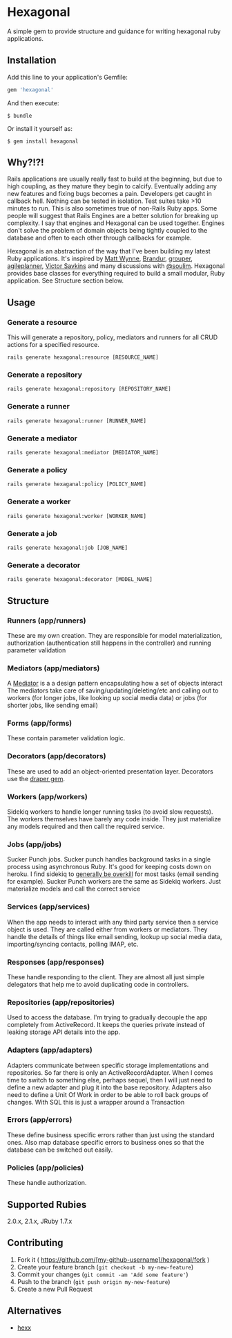 # Hexagonal

A simple gem to provide structure and guidance for writing hexagonal ruby
applications.

## Installation

Add this line to your application's Gemfile:

```ruby
gem 'hexagonal'
```

And then execute:

    $ bundle

Or install it yourself as:

    $ gem install hexagonal

## Why?!?!

Rails applications are usually really fast to build at the beginning, but due to
high coupling, as they mature they begin to calcify. Eventually adding any new
features and fixing bugs becomes a pain. Developers get caught in callback hell.
Nothing can be tested in isolation. Test suites take >10 minutes to run. This is
also sometimes true of non-Rails Ruby apps. Some people will suggest that Rails
Engines are a better solution for breaking up complexity. I say that engines and
Hexagonal can be used together. Engines don't solve the problem of domain
objects being tightly coupled to the database and often to each other through
callbacks for example.

Hexagonal is an abstraction of the way that I've been building my latest Ruby
applications. It's inspired by [Matt Wynne](http://www.confreaks.com/videos/977-goruco2012-hexagonal-rails),
[Brandur](https://brandur.org/mediator), [grouper](http://eng.joingrouper.com/blog/2014/03/03/rails-the-missing-parts-interactors),
[agileplanner](https://www.agileplannerapp.com/blog/building-agile-planner/refactoring-with-hexagonal-rails),
[Victor Savkins](http://victorsavkin.com/post/42542190528/hexagonal-architecture-for-rails-developers)
and many discussions with [@soulim](https://github.com/soulim).
Hexagonal provides base classes for everything required to build a small
modular, Ruby application. See Structure section below.

## Usage

### Generate a resource
This will generate a repository, policy, mediators and runners for all CRUD
actions for a specified resource.
```
rails generate hexagonal:resource [RESOURCE_NAME]
```

### Generate a repository
```
rails generate hexagonal:repository [REPOSITORY_NAME]
```

### Generate a runner
```
rails generate hexagonal:runner [RUNNER_NAME]
```

### Generate a mediator
```
rails generate hexagonal:mediator [MEDIATOR_NAME]
```

### Generate a policy
```
rails generate hexaganal:policy [POLICY_NAME]
```

### Generate a worker
```
rails generate hexagonal:worker [WORKER_NAME]
```

### Generate a job
```
rails generate hexagonal:job [JOB_NAME]
```

### Generate a decorator
```
rails generate hexagonal:decorator [MODEL_NAME]
```

## Structure

### Runners (app/runners)
These are my own creation. They are responsible for model materialization,
authorization (authentication still happens in the controller) and running
 parameter validation

### Mediators (app/mediators)
A [Mediator](http://en.wikipedia.org/wiki/Mediator_pattern) is a a design
pattern encapsulating how a set of objects interact
The mediators take care of saving/updating/deleting/etc and calling out
to workers (for longer jobs, like looking up social media data)
or jobs (for shorter jobs, like sending email)

### Forms (app/forms)
These contain parameter validation logic.

### Decorators (app/decorators)
These are used to add an object-oriented presentation layer. Decorators use the
[draper gem](https://github.com/drapergem/draper).

### Workers (app/workers)
Sidekiq workers to handle longer running tasks (to avoid slow requests).
The workers themselves have barely any code inside. They just materialize any
models required and then call the required service.

### Jobs (app/jobs)
Sucker Punch jobs. Sucker punch handles background tasks in a single process
using asynchronous Ruby. It's good for keeping costs down on heroku.
I find sidekiq to [generally be overkill](http://brandonhilkert.com/blog/why-i-wrote-the-sucker-punch-gem/)
for most tasks (email sending for example). Sucker Punch workers are the same as
Sidekiq workers. Just materialize models and call the correct service

### Services (app/services)
When the app needs to interact with any third party service then a service
object is used. They are called either from workers or mediators. They handle
the details of things like email sending, lookup up social media data,
importing/syncing contacts, polling IMAP, etc.

### Responses (app/responses)
These handle responding to the client. They are almost all just simple
delegators that help me to avoid duplicating code in controllers.

### Repositories (app/repositories)
Used to access the database. I'm trying to gradually decouple the app completely
from ActiveRecord. It keeps the queries private instead of leaking storage API
details into the app.

### Adapters (app/adapters)
Adapters communicate between specific storage implementations and repositories.
So far there is only an ActiveRecordAdapter. When I comes time to switch to
something else, perhaps sequel, then I will just need to define a new adapter
and plug it into the base repository. Adapters also need to define a Unit Of
Work in order to be able to roll back groups of changes. With SQL this is just a
wrapper around a Transaction

### Errors (app/errors)
These define business specific errors rather than just using the standard ones.
Also map database specific errors to business ones so that the database can be
switched out easily.

### Policies (app/policies)
These handle authorization.

## Supported Rubies
2.0.x, 2.1.x, JRuby 1.7.x

## Contributing

1. Fork it ( https://github.com/[my-github-username]/hexagonal/fork )
2. Create your feature branch (`git checkout -b my-new-feature`)
3. Commit your changes (`git commit -am 'Add some feature'`)
4. Push to the branch (`git push origin my-new-feature`)
5. Create a new Pull Request

## Alternatives
- [hexx](https://github.com/nepalez/hexx)
